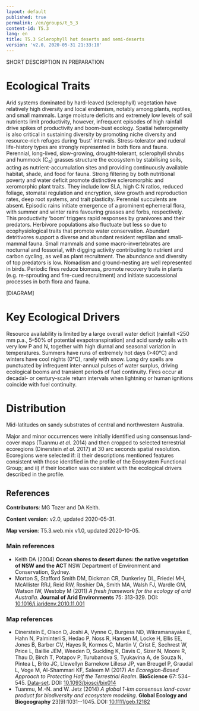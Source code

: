 ```yaml
---
layout: default
published: true
permalink: /en/groups/t_5_3
content-id: T5.3
lang: en
title: T5.3 Sclerophyll hot deserts and semi-deserts
version: 'v2.0, 2020-05-31 21:33:10'
---
```


SHORT DESCRIPTION IN PREPARATION

# Ecological Traits
 
Arid systems dominated by hard-leaved (sclerophyll) vegetation have relatively high diversity and local endemism, notably among plants, reptiles, and small mammals. Large moisture deficits and extremely low levels of soil nutrients limit productivity, however, infrequent episodes of high rainfall drive spikes of productivity and boom-bust ecology. Spatial heterogeneity is also critical in sustaining diversity by promoting niche diversity and resource-rich refuges during ‘bust’ intervals. Stress-tolerator and ruderal life-history types are strongly represented in both flora and fauna. Perennial, long-lived, slow-growing, drought-tolerant, sclerophyll shrubs and hummock (C<sub>4</sub>) grasses structure the ecosystem by stabilising soils, acting as nutrient-accumulation sites and providing continuously available habitat, shade, and food for fauna. Strong filtering by both nutritional poverty and water deficit promote distinctive scleromorphic and xeromorphic plant traits. They include low SLA, high C:N ratios, reduced foliage, stomatal regulation and encryption, slow growth and reproduction rates, deep root systems, and trait plasticity. Perennial succulents are absent. Episodic rains initiate emergence of a prominent ephemeral flora, with summer and winter rains favouring grasses and forbs, respectively. This productivity ‘boom’ triggers rapid responses by granivores and their predators. Herbivore populations also fluctuate but less so due to ecophysiological traits that promote water conservation. Abundant detritivores support a diverse and abundant resident reptilian and small-mammal fauna. Small mammals and some macro-invertebrates are nocturnal and fossorial, with digging activity contributing to nutrient and carbon cycling, as well as plant recruitment. The abundance and diversity of top predators is low. Nomadism and ground-nesting are well represented in birds. Periodic fires reduce biomass, promote recovery traits in plants (e.g. re-sprouting and fire-cued recruitment) and initiate successional processes in both flora and fauna.

[DIAGRAM]

# Key Ecological Drivers
 
Resource availability is limited by a large overall water deficit (rainfall <250 mm p.a., 5–50% of potential evapotranspiration) and acid sandy soils with very low P and N, together with high diurnal and seasonal variation in temperatures. Summers have runs of extremely hot days (>40°C) and winters have cool nights (0°C), rarely with snow. Long dry spells are punctuated by infrequent inter-annual pulses of water surplus, driving ecological booms and transient periods of fuel continuity. Fires occur at decadal- or century-scale return intervals when lightning or human ignitions coincide with fuel continuity.
 
# Distribution
 
Mid-latitudes on sandy substrates of central and northwestern Australia.

Major and minor occurrences were initially identified using consensus land-cover maps (Tuanmu _et al._ 2014) and then cropped to selected terrestrial ecoregions (Dinerstein _et al._ 2017) at 30 arc seconds spatial resolution. Ecoregions were selected if: i) their descriptions mentioned features consistent with those identified in the profile of the Ecosystem Functional Group; and ii) if their location was consistent with the ecological drivers described in the profile.

## References

**Contributors**: MG Tozer and DA Keith.

**Content version**: v2.0, updated 2020-05-31.

**Map version**: T5.3.web.mix v1.0, updated 2020-10-05.

### Main references
* Keith DA  (2004) **Ocean shores to desert dunes: the native vegetation of NSW and the ACT** NSW Department of Environment and Conservation, Sydney.
* Morton S, Stafford Smith DM, Dickman CR, Dunkerley DL, Friedel MH, McAllister RRJ, Reid RW, Roshier DA, Smith MA, Walsh FJ, Wardle GM, Watson IW, Westoby M  (2011) *A fresh framework for the ecology of arid Australia*. **Journal of Arid Environments** 75: 313-329. DOI: [10.1016/j.jaridenv.2010.11.001](http://doi.org/10.1016/j.jaridenv.2010.11.001)

### Map references
* Dinerstein E, Olson D, Joshi A, Vynne C, Burgess ND, Wikramanayake E, Hahn N, Palminteri S, Hedao P, Noss R, Hansen M, Locke H, Ellis EE, Jones B, Barber CV, Hayes R, Kormos C, Martin V, Crist E, Sechrest W, Price L, Baillie JEM, Weeden D, Suckling K, Davis C, Sizer N, Moore R, Thau D, Birch T, Potapov P, Turubanova S, Tyukavina A, de Souza N, Pintea L, Brito JC, Llewellyn Barnekow Lillesø JP, van Breugel P, Graudal L, Voge M, Al-Shammari KF, Saleem M  (2017) *An Ecoregion-Based Approach to Protecting Half the Terrestrial Realm*. **BioScience** 67: 534–545. [Data-set](https://ecoregions2017.appspot.com/). DOI: [10.1093/biosci/bix014](http://doi.org/10.1093/biosci/bix014)
* Tuanmu, M.-N. and W. Jetz (2014) *A global 1-km consensus land-cover product for biodiversity and ecosystem modeling*. **Global Ecology and Biogeography** 23(9):1031--1045. DOI: [10.1111/geb.12182](http://doi.org/10.1111/geb.12182)

